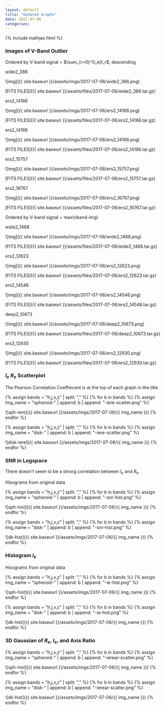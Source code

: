 ```yaml
---
layout: default
title: "Updated Graphs"
date: 2017-07-06
categories:
---
```


{% include mathjax.html  %}

### Images of V-Band Outlier

Ordered by V-band signal = $\sum_{r=0}^{I_e}I_r$, descending

wide2_386

![img]({{ site.baseurl }}/assets/imgs/2017-07-06/wide2_386.png)

[FITS FILES]({{ site.baseurl }}/assets/files/2017-07-06/wide2_386.tar.gz)

ers2_14166

![img]({{ site.baseurl }}/assets/imgs/2017-07-06/ers2_14166.png)

[FITS FILES]({{ site.baseurl }}/assets/files/2017-07-06/ers2_14166.tar.gz)

ers2_14166

![img]({{ site.baseurl }}/assets/imgs/2017-07-06/ers2_14166.png)

[FITS FILES]({{ site.baseurl }}/assets/files/2017-07-06/ers2_14166.tar.gz)

ers2_15757

![img]({{ site.baseurl }}/assets/imgs/2017-07-06/ers2_15757.png)

[FITS FILES]({{ site.baseurl }}/assets/files/2017-07-06/ers2_15757.tar.gz)

ers2_16767

![img]({{ site.baseurl }}/assets/imgs/2017-07-06/ers2_16767.png)

[FITS FILES]({{ site.baseurl }}/assets/files/2017-07-06/ers2_16767.tar.gz)



Ordered by V-band signal = max(vband-img)

wide2_1468

![img]({{ site.baseurl }}/assets/imgs/2017-07-06/wide2_1468.png)

[FITS FILES]({{ site.baseurl }}/assets/files/2017-07-06/wide2_1468.tar.gz)

ers2_12623

![img]({{ site.baseurl }}/assets/imgs/2017-07-06/ers2_12623.png)

[FITS FILES]({{ site.baseurl }}/assets/files/2017-07-06/ers2_12623.tar.gz)

ers2_14546

![img]({{ site.baseurl }}/assets/imgs/2017-07-06/ers2_14546.png)

[FITS FILES]({{ site.baseurl }}/assets/files/2017-07-06/ers2_14546.tar.gz)

deep2_10673

![img]({{ site.baseurl }}/assets/imgs/2017-07-06/deep2_10673.png)

[FITS FILES]({{ site.baseurl }}/assets/files/2017-07-06/deep2_10673.tar.gz)

ers3_12930

![img]({{ site.baseurl }}/assets/imgs/2017-07-06/ers2_12930.png)

[FITS FILES]({{ site.baseurl }}/assets/files/2017-07-06/ers2_12930.tar.gz)


### $I_e$ $R_e$ Scatterplot

The Pearson Correlation Coeffiecent is at the top of each graph in the title

{% assign bands = "h,j,v,z" | split: "," %}
{% for b in bands %}
	{% assign img_name = "spheroid-" | append: b | append: "-iere-scatter.png" %}
	
![sph-iere]({{ site.baseurl }}/assets/imgs/2017-07-06/{{ img_name }})
{% endfor %}


{% assign bands = "h,j,v,z" | split: "," %}
{% for b in bands %}
	{% assign img_name = "disk-" | append: b | append: "-iere-scatter.png" %}
	
![disk-iere]({{ site.baseurl }}/assets/imgs/2017-07-06/{{ img_name }})
{% endfor %}

### SNR in Logspace

There doesn't seem to be a strong correlation between $I_e$ and $R_e$.

Hisograms from original data

{% assign bands = "h,j,v,z" | split: "," %}
{% for b in bands %}
	{% assign img_name = "spheroid-" | append: b | append: "-snr-hist.png" %}

![sph-hist]({{ site.baseurl }}/assets/imgs/2017-07-06/{{ img_name }})
{% endfor %}

{% assign bands = "h,j,v,z" | split: "," %}
{% for b in bands %}
	{% assign img_name = "disk-" | append: b | append: "-snr-hist.png" %}
	
![dk-hist]({{ site.baseurl }}/assets/imgs/2017-07-06/{{ img_name }})
{% endfor %}


### Histogram $I_e$

Hisograms from original data

{% assign bands = "h,j,v,z" | split: "," %}
{% for b in bands %}
	{% assign img_name = "spheroid-" | append: b | append: "-ie-hist.png" %}

![sph-hist]({{ site.baseurl }}/assets/imgs/2017-07-06/{{ img_name }})
{% endfor %}

{% assign bands = "h,j,v,z" | split: "," %}
{% for b in bands %}
	{% assign img_name = "disk-" | append: b | append: "-ie-hist.png" %}
	
![dk-hist]({{ site.baseurl }}/assets/imgs/2017-07-06/{{ img_name }})
{% endfor %}


### 3D Gaussian of $R_e$, $I_e$, and Axis Ratio

{% assign bands = "h,j,v,z" | split: "," %}
{% for b in bands %}
	{% assign img_name = "spheroid-" | append: b | append: "-ierear-scatter.png" %}

![sph-hist]({{ site.baseurl }}/assets/imgs/2017-07-06/{{ img_name }})
{% endfor %}

{% assign bands = "h,j,v,z" | split: "," %}
{% for b in bands %}
	{% assign img_name = "disk-" | append: b | append: "-ierear-scatter.png" %}
	
![dk-hist]({{ site.baseurl }}/assets/imgs/2017-07-06/{{ img_name }})
{% endfor %}




